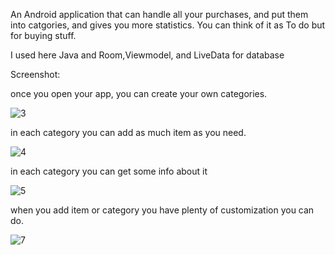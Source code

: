 An Android application that can handle all your purchases, and put them into catgories, and gives you more statistics. You can think of it as To do but for buying stuff.

I used here Java and Room,Viewmodel, and LiveData for database


Screenshot:

once you open your app, you can create your own categories.

![3](https://user-images.githubusercontent.com/69484554/118143308-7d043600-b40b-11eb-8a9d-c42b37718507.jpg)

in each category you can add as much item as you need.

![4](https://user-images.githubusercontent.com/69484554/118143435-a1f8a900-b40b-11eb-917d-5a3ae75749c2.jpg)

 in each category you can get some info about it
 
![5](https://user-images.githubusercontent.com/69484554/118143473-ad4bd480-b40b-11eb-9984-4492140cb03e.jpg)

when you add item or category  you have plenty of customization you can do.

![7](https://user-images.githubusercontent.com/69484554/118143578-cc4a6680-b40b-11eb-9f38-05c774955859.jpg)

